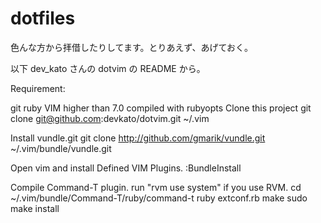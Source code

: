 dotfiles
========

色んな方から拝借したりしてます。とりあえず、あげておく。

以下 dev_kato さんの dotvim の README から。

Requirement:

git
ruby
VIM higher than 7.0 compiled with rubyopts
Clone this project git clone git@github.com:devkato/dotvim.git ~/.vim

Install vundle.git git clone http://github.com/gmarik/vundle.git ~/.vim/bundle/vundle.git

Open vim and install Defined VIM Plugins. :BundleInstall

Compile Command-T plugin. run "rvm use system" if you use RVM. cd ~/.vim/bundle/Command-T/ruby/command-t ruby extconf.rb make sudo make install
